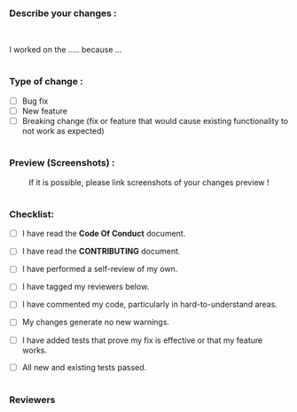 <!---- This is the PR Template !-->

<!-- Make sure to follow each step so that your PR is explained and easy to read !-->

<!-- It may take from your time, but think that collaborators and contributors will get your changes in a good way !-->

<!--- Thank you for your contribution to Mumble !-->

### Describe your changes :

<br/>

<!-- Explain what you have done !-->

<!-- Be sure to tag your assigned issue !-->

I worked on the ..... because ...





#

### Type of change :

<!-- You should choice 1 option -->

<!-- add an x in [ ] if true !-->

<!-- Delete options that aren't revelant!-->


- [ ] Bug fix
- [ ] New feature
- [ ] Breaking change (fix or feature that would cause existing functionality to not work as expected)

#

### Preview (Screenshots) :

<!-- While providing screenshots, delete the text below !-->

<!-- try as much as possible to explain each change in each screenshot !-->

<!-- Don't forget to delete the p element while providing screeshots !-->

<p align="center">If it is possible, please link screenshots of your changes preview !
</p>

#

### Checklist:

<!-- Check your work !-->

<!-- If you have access, please choose the right review label ("Review: Needs 1" OR "Review: Needs 2")!-->

<!-- add an x in [] if done !-->

<!-- don't mark items that you didn't do !-->

- [ ] I have read the **Code Of Conduct** document.
- [ ] I have read the **CONTRIBUTING** document.
- [ ] I have performed a self-review of my own. 
- [ ] I have tagged my reviewers below.
- [ ] I have commented my code, particularly in hard-to-understand areas.
- [ ] My changes generate no new warnings.
- [ ] I have added tests that prove my fix is effective or that my feature works.
- [ ] All new and existing tests passed.



#

### Reviewers

  <!-- Please see the contributing guidelines and then add your reviewer(s) !-->

<!--- Mumble Community thanks you for explaining your changes in detail !-->

<!--- If you are unsure of people to review your work, you can add anyone of these developers :) !-->



<!--- Documentation: @MidouWebDev, @abhivemp -->

<!--- Backend: @PraveenMalethia , @abhivemp, @codyseibert , @bashiru98, @divanov11 -->